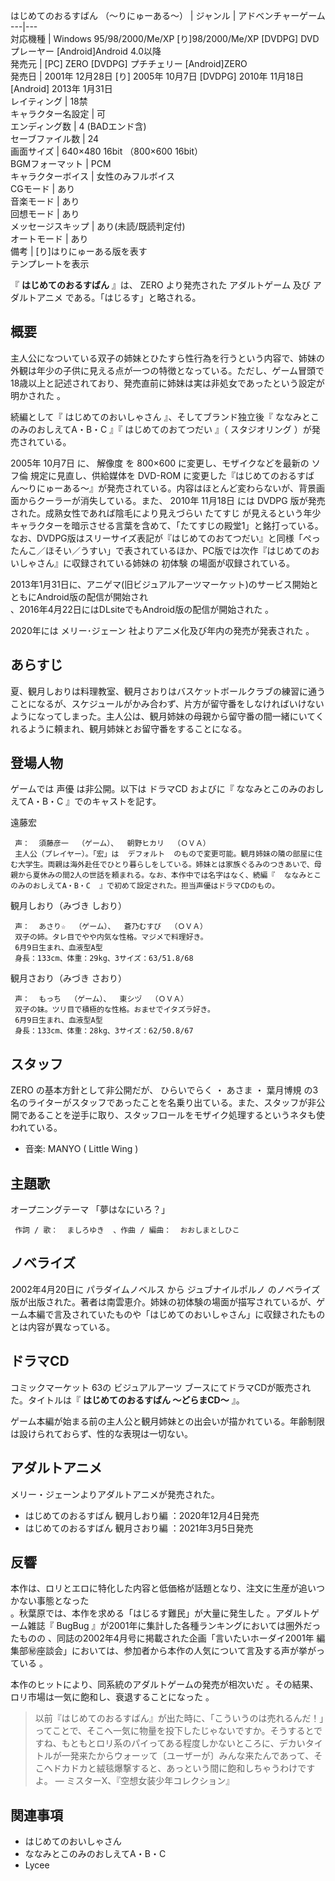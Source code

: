 はじめてのおるすばん  （〜りにゅーある〜）  |  ジャンル  |  アドベンチャーゲーム   
---|---  
対応機種  |  Windows 95/98/2000/Me/XP  [り]98/2000/Me/XP  [DVDPG]  DVDプレーヤー  [Android]Android 4.0以降   
発売元  |  [PC]  ZERO  [DVDPG]  プチチェリー  [Android]ZERO   
発売日  |  2001年  12月28日  [り]  2005年  10月7日  [DVDPG]  2010年  11月18日  [Android]  2013年  1月31日   
レイティング  |  18禁   
キャラクター名設定  |  可   
エンディング数  |  4 (BADエンド含)   
セーブファイル数  |  24   
画面サイズ  |  640×480 16bit  （800×600 16bit）   
BGMフォーマット  |  PCM   
キャラクターボイス  |  女性のみフルボイス   
CGモード  |  あり   
音楽モード  |  あり   
回想モード  |  あり   
メッセージスキップ  |  あり(未読/既読判定付)   
オートモード  |  あり   
備考  |  [り]はりにゅーある版を表す   
テンプレートを表示  
  
『 **はじめてのおるすばん** 』は、  ZERO  より発売された  アダルトゲーム  及び  アダルトアニメ  である。「はじるす」と略される。

##  概要  

主人公になついている双子の姉妹とひたすら性行為を行うという内容で、姉妹の外観は年少の子供に見える点が一つの特徴となっている。ただし、ゲーム冒頭で18歳以上と記述されており、発売直前に姉妹は実は非処女であったという設定が明かされた
  。

続編として『  はじめてのおいしゃさん  』、そしてブランド独立後『  ななみとこのみのおしえてA・B・C  』『  はじめてのおてつだい  』（
スタジオリング  ）が発売されている。

2005年  10月7日  に、  解像度  を 800×600 に変更し、モザイクなどを最新の  ソフ倫  規定に見直し、供給媒体を  DVD-ROM
に変更した『はじめてのおるすばん〜りにゅーある〜』が発売されている。内容はほとんど変わらないが、背景画面からクーラーが消失している。また、  2010年
11月18日  には  DVDPG  版が発売された。成熟女性であれば陰毛により見えづらい  たてすじ
が見えるという年少キャラクターを暗示させる言葉を含めて、「たてすじの殿堂1」と銘打っている。なお、DVDPG版はスリーサイズ表記が『はじめてのおてつだい』と同様「ぺったんこ／ほそい／うすい」で表されているほか、PC版では次作『はじめてのおいしゃさん』に収録されている姉妹の
初体験  の場面が収録されている。

2013年1月31日に、アニゲマ(旧ビジュアルアーツマーケット)のサービス開始とともにAndroid版の配信が開始され  
、2016年4月22日にはDLsiteでもAndroid版の配信が開始された    。

2020年には  メリー･ジェーン  社よりアニメ化及び年内の発売が発表された    ｡

##  あらすじ  

夏、観月しおりは料理教室、観月さおりはバスケットボールクラブの練習に通うことになるが、スケジュールがかみ合わず、片方が留守番をしなければいけないようになってしまった。主人公は、観月姉妹の母親から留守番の間一緒にいてくれるように頼まれ、観月姉妹とお留守番をすることになる。

##  登場人物  

ゲームでは  声優  は非公開。以下は  ドラマCD  およびに『  ななみとこのみのおしえてA・B・C  』でのキャストを記す。

遠藤宏

     声：  須藤彦一  （ゲーム）、  朝野ヒカリ  （ＯＶＡ） 
     主人公（プレイヤー）。「宏」は  デフォルト  のもので変更可能。観月姉妹の隣の部屋に住む大学生。両親は海外赴任でひとり暮らしをしている。姉妹とは家族ぐるみのつきあいで、母親から夏休みの間2人の世話を頼まれる。なお、本作中では名字はなく、続編『  ななみとこのみのおしえてA・B・C  』で初めて設定された。担当声優はドラマCDのもの。 
観月しおり（みづき しおり）

     声：  あさり☆  （ゲーム）、  蒼乃むすび  （ＯＶＡ） 
     双子の姉。タレ目でやや内気な性格。マジメで料理好き。 
     6月9日生まれ、血液型A型 
     身長：133cm、体重：29kg、3サイズ：63/51.8/68 
観月さおり（みづき さおり）

     声：  もっち  （ゲーム）、  東シヅ  （ＯＶＡ） 
     双子の妹。ツリ目で積極的な性格。おませでイタズラ好き。 
     6月9日生まれ、血液型A型 
     身長：133cm、体重：28kg、3サイズ：62/50.8/67 

##  スタッフ  

ZERO  の基本方針として非公開だが、  ひらいでらく  ・  あさま  ・  葉月博規
の3名のライターがスタッフであったことを名乗り出ている。また、スタッフが非公開であることを逆手に取り、スタッフロールをモザイク処理するというネタも使われている。

  * 音楽:  MANYO  (  Little Wing  ) 

##  主題歌  

オープニングテーマ 「夢はなにいろ？」

     作詞 / 歌：  ましろゆき  、作曲 / 編曲：  おおしまとしひこ 

##  ノベライズ  

2002年4月20日に  パラダイムノベルス  から  ジュブナイルポルノ
のノベライズ版が出版された。著者は南雲恵介。姉妹の初体験の場面が描写されているが、ゲーム本編で言及されていたものや「はじめてのおいしゃさん」に収録されたものとは内容が異なっている。

##  ドラマCD  

コミックマーケット  63の  ビジュアルアーツ  ブースにてドラマCDが販売された。タイトルは『 **はじめてのおるすばん 〜どらまCD〜** 』。

ゲーム本編が始まる前の主人公と観月姉妹との出会いが描かれている。年齢制限は設けられておらず、性的な表現は一切ない。

##  アダルトアニメ  

メリー・ジェーンよりアダルトアニメが発売された。

  * はじめてのおるすばん 観月しおり編 ：2020年12月4日発売   
  * はじめてのおるすばん 観月さおり編 ：2021年3月5日発売   

##  反響  

本作は、ロリとエロに特化した内容と低価格が話題となり、注文に生産が追いつかない事態となった  
。秋葉原では、本作を求める「はじるす難民」が大量に発生した    。アダルトゲーム雑誌『  BugBug
』が2001年に集計した各種ランキングにおいては圏外だったものの    、同誌の2002年4月号に掲載された企画「言いたいホーダイ2001年
編集部㊙座談会」においては、参加者から本作の人気について言及する声が挙がっている    。

本作のヒットにより、同系統のアダルトゲームの発売が相次いだ    。その結果、ロリ市場は一気に飽和し、衰退することになった    。

>
> 以前『はじめてのおるすばん』が出た時に、「こういうのは売れるんだ！」ってことで、そこへ一気に物量を投下したじゃないですか。そうするとですね、もともとロリ系のパイってある程度しかないところに、デカいタイトルが一発来たからウォーッて〔ユーザーが〕みんな来たんであって、そこへドカドカと絨毯爆撃すると、あっという間に飽和しちゃうわけですよ。
> — ミスターX、『空想女装少年コレクション』  

##  関連事項  

  * はじめてのおいしゃさん 
  * ななみとこのみのおしえてA・B・C 
  * Lycee 

